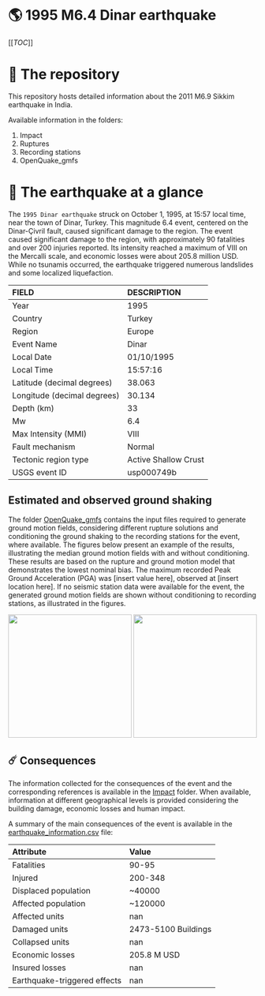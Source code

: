 # 🌎 1995 M6.4 Dinar earthquake
[[_TOC_]]

# 📂 The repository

This repository hosts detailed information about the 2011 M6.9 Sikkim earthquake in India.

Available information in the folders:

1. Impact
2. Ruptures
3. Recording stations
4. OpenQuake_gmfs


# 🚀 The earthquake at a glance 

The `1995 Dinar earthquake` struck on October 1, 1995, at 15:57 local time, near the town of Dinar, Turkey. This magnitude 6.4 event, centered on the Dinar-Çivril fault, caused significant damage to the region. The event caused significant damage to the region, with approximately 90 fatalities and over 200 injuries reported. Its intensity reached a maximum of VIII on the Mercalli scale, and economic losses were about 205.8 million USD. While no tsunamis occurred, the earthquake triggered numerous landslides and some localized liquefaction.

| FIELD | DESCRIPTION |
|:-------|:-------------|
| Year | 1995 |
| Country | Turkey |
| Region | Europe |
| Event Name | Dinar |
| Local Date | 01/10/1995 |
| Local Time | 15:57:16 |
| Latitude (decimal degrees) | 38.063 |
| Longitude (decimal degrees) | 30.134 |
| Depth (km) | 33 |
| Mw | 6.4 |
| Max Intensity (MMI) | VIII |
| Fault mechanism | Normal |
| Tectonic region type | Active Shallow Crust |
| USGS event ID | usp000749b |

## Estimated and observed ground shaking

The folder [OpenQuake_gmfs](./OpenQuake_gmfs/) contains the input files required to generate ground motion fields, considering different rupture solutions and conditioning the ground shaking to the recording stations for the event, where available. The figures below present an example of the results, illustrating the median ground motion fields with and without conditioning. These results are based on the rupture and ground motion model that demonstrates the lowest nominal bias. The maximum recorded Peak Ground Acceleration (PGA) was [insert value here], observed at [insert location here]. If no seismic station data were available for the event, the generated ground motion fields are shown without conditioning to recording stations, as illustrated in the figures.

<img src="./4_OpenQuake_gmfs/median_gmf_stations_none.png" height="250">
<img src="./4_OpenQuake_gmfs/median_gmf_stations_seismic.png" height="250">

## ☄️ Consequences

The information collected for the consequences of the event and the corresponding references is available in the [Impact](./Impact) folder. When available, information at different geographical levels is provided considering the building damage, economic losses and human impact.

A summary of the main consequences of the event is available in the [earthquake_information.csv](./earthquake_information.csv) file:

| Attribute | Value |
|:-------|:-------------|
| Fatalities | 90-95 |
| Injured | 200-348 |
| Displaced population | ~40000 |
| Affected population | ~120000 |
| Affected units | nan |
| Damaged units | 2473-5100 Buildings |
| Collapsed units | nan |
| Economic losses | 205.8 M USD |
| Insured losses | nan |
| Earthquake-triggered effects | nan |